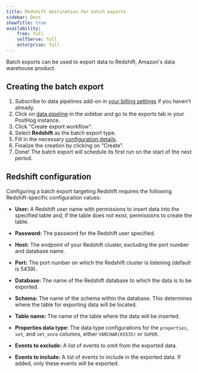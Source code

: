 ```yaml
---
title: Redshift destination for batch exports
sidebar: Docs
showTitle: true
availability:
    free: full
    selfServe: full
    enterprise: full
---
```


Batch exports can be used to export data to Redshift, Amazon's data warehouse product.

## Creating the batch export

1. Subscribe to data pipelines add-on in [your billing settings](https://us.posthog.com/organization/billing) if you haven't already.
2. Click on [data pipeline](https://us.posthog.com/apps) in the sidebar and go to the exports tab in your PostHog instance.
3. Click "Create export workflow".
4. Select **Redshift** as the batch export type.
5. Fill in the necessary [configuration details](#redshift-configuration).
6. Finalize the creation by clicking on "Create".
7. Done! The batch export will schedule its first run on the start of the next period.

## Redshift configuration

Configuring a batch export targeting Redshift requires the following Redshift-specific configuration values:

- **User:** A Redshift user name with permissions to insert data into the specified table and, if the table does not exist, permissions to create the table.

- **Password:** The password for the Redshift user specified.

- **Host:** The endpoint of your Redshift cluster, excluding the port number and database name.

- **Port:** The port number on which the Redshift cluster is listening (default is 5439).

- **Database:** The name of the Redshift database to which the data is to be exported.

- **Schema:** The name of the schema within the database. This determines where the table for exporting data will be located.

- **Table name:** The name of the table where the data will be inserted.

- **Properties data type:** The data type configurations for the `properties`, `set`, and `set_once` columns, either `VARCHAR(65535)` or `SUPER`.

- **Events to exclude:** A list of events to omit from the exported data.

- **Events to include:** A list of events to include in the exported data. If added, only these events will be exported.
